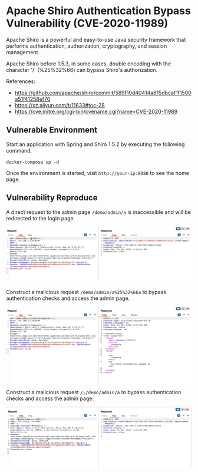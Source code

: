 # Apache Shiro Authentication Bypass Vulnerability (CVE-2020-11989)

Apache Shiro is a powerful and easy-to-use Java security framework that performs authentication, authorization, cryptography, and session management.

Apache Shiro before 1.5.3, in some cases, double encoding with the character '/' (%25%32%66) can bypass Shiro's authorization.

References:

- <https://github.com/apache/shiro/commit/589f10d40414a815dbcaf1f1500a51f41258ef70>
- <https://xz.aliyun.com/t/11633#toc-28>
- <https://cve.mitre.org/cgi-bin/cvename.cgi?name=CVE-2020-11989>

## Vulnerable Environment

Start an application with Spring and Shiro 1.5.2 by executing the following command.

```
docker-compose up -d
```

Once the environment is started, visit ``http://your-ip:8080`` to see the home page.

## Vulnerability Reproduce

A direct request to the admin page `/demo/admin/a` is inaccessible and will be redirected to the login page.

![](path.png)

Construct a malicious request `/demo/admin/a%25%32%66a` to bypass authentication checks and access the admin page.

![](payload1.png)

Construct a malicious request `/;/demo/admin/a` to bypass authentication checks and access the admin page.

![](payload2.png)

